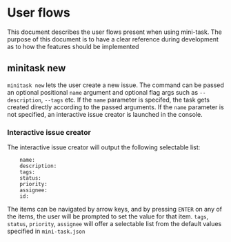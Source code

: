 # User flows

This document describes the user flows present when using mini-task. The purpose of this document is to have a clear reference during development as to how the features should be implemented

## minitask new

`minitask new` lets the user create a new issue. The command can be passed an optional positional `name` argument and optional flag args such as `--description`, `--tags` etc. If the `name` parameter is specifed, the task gets created directly according to the passed arguments. If the `name` parameter is not specified, an interactive issue creator is launched in the console.

### Interactive issue creator

The interactive issue creator will output the following selectable list:

```
    name: 
    description: 
    tags:
    status:
    priority:
    assignee:
    id:
```

The items can be navigated by arrow keys, and by pressing `ENTER` on any of the items, the user will be prompted to set the value for that item. `tags`, `status`, `priority`, `assignee` will offer a selectable list from the default values specified in `mini-task.json`